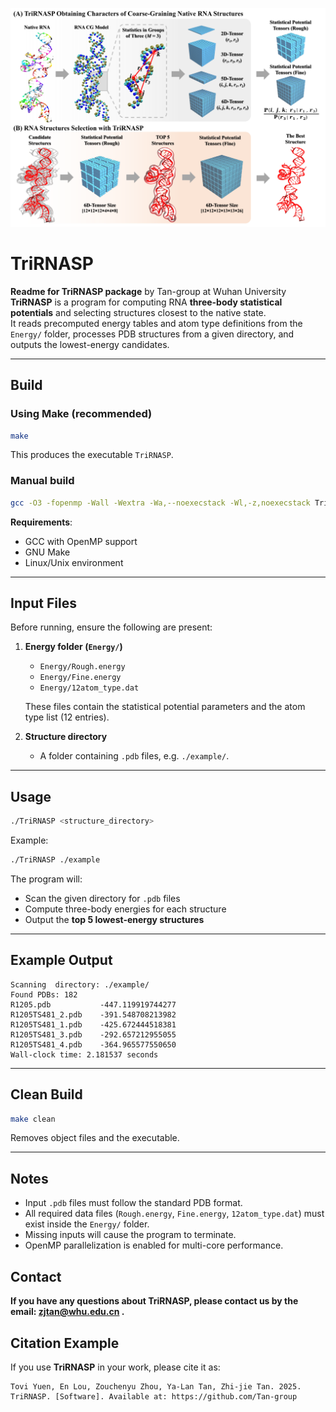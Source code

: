 ![header](img/WorkFlow.png)
# TriRNASP

**Readme for TriRNASP package** by Tan-group at Wuhan University
**TriRNASP** is a program for computing RNA **three-body statistical potentials** and selecting structures closest to the native state.  
It reads precomputed energy tables and atom type definitions from the `Energy/` folder, processes PDB structures from a given directory, and outputs the lowest-energy candidates.

---

## Build

### Using Make (recommended)

```bash
make
```

This produces the executable `TriRNASP`.

### Manual build

```bash
gcc -O3 -fopenmp -Wall -Wextra -Wa,--noexecstack -Wl,-z,noexecstack TriRNASP.c -lm -o TriRNASP
```

**Requirements**:
- GCC with OpenMP support  
- GNU Make  
- Linux/Unix environment  

---

## Input Files

Before running, ensure the following are present:

1. **Energy folder (`Energy/`)**
   - `Energy/Rough.energy`  
   - `Energy/Fine.energy`  
   - `Energy/12atom_type.dat`  

   These files contain the statistical potential parameters and the atom type list (12 entries).

2. **Structure directory**  
   - A folder containing `.pdb` files, e.g. `./example/`.

---

## Usage

```bash
./TriRNASP <structure_directory>
```

Example:

```bash
./TriRNASP ./example
```

The program will:
- Scan the given directory for `.pdb` files  
- Compute three-body energies for each structure  
- Output the **top 5 lowest-energy structures**

---

## Example Output

```
Scanning  directory: ./example/
Found PDBs: 182
R1205.pdb           -447.119919744277
R1205TS481_2.pdb    -391.548708213982
R1205TS481_1.pdb    -425.672444518381
R1205TS481_3.pdb    -292.657212955055
R1205TS481_4.pdb    -364.965577550650
Wall-clock time: 2.181537 seconds
```

---

## Clean Build

```bash
make clean
```

Removes object files and the executable.

---

## Notes

- Input `.pdb` files must follow the standard PDB format.  
- All required data files (`Rough.energy`, `Fine.energy`, `12atom_type.dat`) must exist inside the `Energy/` folder.  
- Missing inputs will cause the program to terminate.  
- OpenMP parallelization is enabled for multi-core performance.  

## Contact

**If you have any questions about TriRNASP, please contact us by the email: zjtan@whu.edu.cn .**

## Citation Example

If you use **TriRNASP** in your work, please cite it as:

```
Tovi Yuen, En Lou, Zouchenyu Zhou, Ya-Lan Tan, Zhi-jie Tan. 2025. TriRNASP. [Software]. Available at: https://github.com/Tan-group
```
